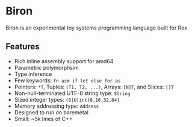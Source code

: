# Biron

Biron is an experimental toy systems programming language built for Rox.

## Features
* Rich inline assembly support for amd64
* Parametric polymorphsim
* Type inference
* Few keywords: `fn asm if let else for as`
* Pointers: `*T`, Tuples: `(T1, T2, ...)`, Arrays: `[N]T`, and Slices: `[]T`
* Non-null-terminated UTF-8 string type: `String`
* Sized integer types: `(S|U)int{8,16,32,64}`
* Memory addressing type: `Address`
* Designed to run on baremetal
* Small: ~5k lines of C++